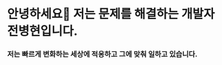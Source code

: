 <h1 align="left">안녕하세요👋 저는 문제를 해결하는 개발자 전병현입니다. </h1>
<h3 align="left">저는 빠르게 변화하는 세상에 적응하고 그에 맞춰 일하고 있습니다. </h3>

